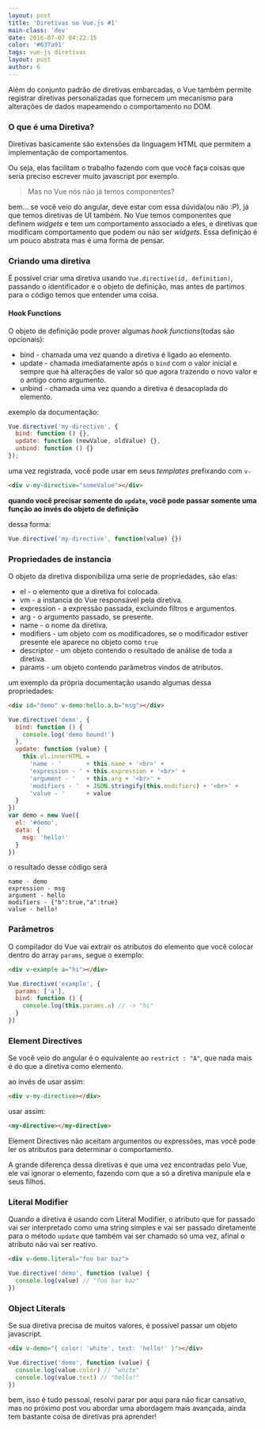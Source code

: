 ```yaml
---
layout: post
title: 'Diretivas no Vue.js #1'
main-class: 'dev'
date: 2016-07-07 04:22:15 
color: '#637a91'
tags: vue-js diretivas
layout: post
author: 6
---
```


Além do conjunto padrão de diretivas embarcadas, o Vue também permite registrar diretivas personalizadas que fornecem um mecanismo para alterações de dados mapeamendo o comportamento no DOM.

### O que é uma Diretiva?

Diretivas basicamente são extensões da linguagem HTML que permitem a implementação de comportamentos.

Ou seja, elas facilitam o trabalho fazendo com que você faça coisas que seria preciso escrever muito javascript por exemplo.

> Mas no Vue nós não já temos componentes?

bem... se você veio do angular, deve estar com essa dúvida(ou não :P), já que temos diretivas de UI também. 
No Vue temos componentes que definem _widgets_ e tem um comportamento associado a eles, e diretivas que modificam comportamento que podem ou não ser _widgets_. Essa definição é um pouco abstrata mas é uma forma de pensar.

### Criando uma diretiva

É possível criar uma diretiva usando `Vue.directive(id, definition)`, passando o identificador e o objeto de definição, mas antes de partimos para o código temos que entender uma coisa.

#### Hook Functions

O objeto de definição pode prover algumas _hook functions_(todas são opcionais):

+ bind - chamada uma vez quando a diretiva é ligado ao elemento.
+ update - chamada imediatamente após o `bind` com o valor inicial e sempre que há alterações de valor só que agora trazendo o novo valor e o antigo como argumento.
+ unbind - chamada uma vez quando a diretiva é desacoplada do elemento.

exemplo da documentação:

```javascript
Vue.directive('my-directive', {
  bind: function () {},
  update: function (newValue, oldValue) {},
  unbind: function () {}
});
```

uma vez registrada, você pode usar em seus _templates_ prefixando com `v-`

```html
<div v-my-directive="someValue"></div>
```

**quando você precisar somente do `update`, você pode passar somente uma função ao invés do objeto de definição**

dessa forma: 

```javascript
Vue.directive('my-directive', function(value) {})
```

### Propriedades de instancia

O objeto da diretiva disponibiliza uma serie de propriedades, são elas:

+ el - o elemento que a diretiva foi colocada.
+ vm - a instancia do Vue responsável pela diretiva.
+ expression - a expressão passada, excluindo filtros e argumentos.
+ arg - o argumento passado, se presente.
+ name - o nome da diretiva.
+ modifiers - um objeto com os modificadores, se o modificador estiver presente ele aparece no objeto como `true`
+ descriptor - um objeto contendo o resultado de análise de toda a diretiva.
+ params - um objeto contendo parâmetros vindos de atributos. 

um exemplo da própria documentação usando algumas dessa propriedades:

```html
<div id="demo" v-demo:hello.a.b="msg"></div>
```


```javascript
Vue.directive('demo', {
  bind: function () {
    console.log('demo bound!')
  },
  update: function (value) {
    this.el.innerHTML =
      'name - '       + this.name + '<br>' +
      'expression - ' + this.expression + '<br>' +
      'argument - '   + this.arg + '<br>' +
      'modifiers - '  + JSON.stringify(this.modifiers) + '<br>' +
      'value - '      + value
  }
})
var demo = new Vue({
  el: '#demo',
  data: {
    msg: 'hello!'
  }
})
```

o resultado desse código será

```
name - demo
expression - msg
argument - hello
modifiers - {"b":true,"a":true}
value - hello!
```

### Parâmetros

O compilador do Vue vai extrair os atributos do elemento que você colocar dentro do array `params`, segue o exemplo:

```html
<div v-example a="hi"></div>
```

```javascript
Vue.directive('example', {
  params: ['a'],
  bind: function () {
    console.log(this.params.a) // -> "hi"
  }
})
```

### Element Directives

Se você veio do angular é o equivalente ao `restrict : "A"`, que nada mais é do que a diretiva como elemento.

ao invés de usar assim: 

```html
<div v-my-directive></div>
```

usar assim:

```html
<my-directive></my-directive>
```

Element Directives não aceitam argumentos ou expressões, mas você pode ler os atributos para determinar o comportamento.

A grande diferença dessa diretivas é que uma vez encontradas pelo Vue, ele vai ignorar o elemento, fazendo com que a só a diretiva manipule ela e seus filhos.


### Literal Modifier

Quando a diretiva é usando com Literal Modifier, o atributo que for passado vai ser interpretado como uma string simples e vai ser passado diretamente para o método `update` que também vai ser chamado só uma vez, afinal o atributo não vai ser reativo.

```html
<div v-demo.literal="foo bar baz">
```

```javascript
Vue.directive('demo', function (value) {
  console.log(value) // "foo bar baz"
})
```

### Object Literals

Se sua diretiva precisa de muitos valores, é possível passar um objeto javascript.

```html
<div v-demo="{ color: 'white', text: 'hello!' }"></div>
```

```javascript
Vue.directive('demo', function (value) {
  console.log(value.color) // "white"
  console.log(value.text) // "hello!"
})
```

bem, isso é tudo pessoal, resolvi parar por aqui para não ficar cansativo, mas no próximo post vou abordar uma abordagem mais avançada, ainda tem bastante coisa de diretivas pra aprender!

